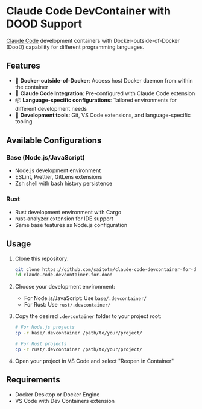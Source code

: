 # Claude Code DevContainer with DOOD Support

[Claude Code](https://claude.ai/code) development containers with Docker-outside-of-Docker (DooD) capability for different programming languages.

## Features

- 🐳 **Docker-outside-of-Docker**: Access host Docker daemon from within the container
- 🧠 **Claude Code Integration**: Pre-configured with Claude Code extension
- 📦 **Language-specific configurations**: Tailored environments for different development needs
- 🔧 **Development tools**: Git, VS Code extensions, and language-specific tooling

## Available Configurations

### Base (Node.js/JavaScript)

- Node.js development environment
- ESLint, Prettier, GitLens extensions
- Zsh shell with bash history persistence

### Rust

- Rust development environment with Cargo
- rust-analyzer extension for IDE support
- Same base features as Node.js configuration

## Usage

1. Clone this repository:

   ```bash
   git clone https://github.com/saitotm/claude-code-devcontainer-for-dood.git
   cd claude-code-devcontainer-for-dood
   ```

2. Choose your development environment:

   - For Node.js/JavaScript: Use `base/.devcontainer/`
   - For Rust: Use `rust/.devcontainer/`

3. Copy the desired `.devcontainer` folder to your project root:

   ```bash
   # For Node.js projects
   cp -r base/.devcontainer /path/to/your/project/

   # For Rust projects
   cp -r rust/.devcontainer /path/to/your/project/
   ```

4. Open your project in VS Code and select "Reopen in Container"

## Requirements

- Docker Desktop or Docker Engine
- VS Code with Dev Containers extension
